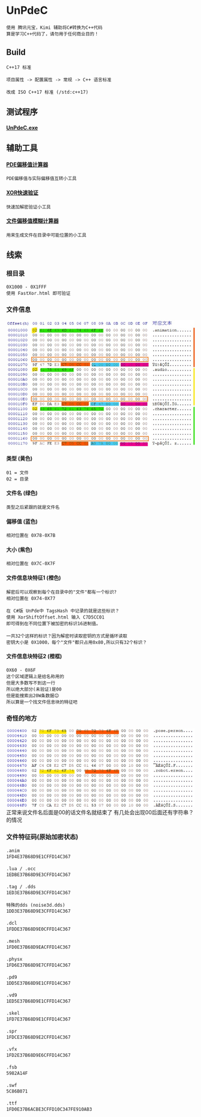 # UnPdeC

    使用 腾讯元宝，Kimi 辅助将C#转换为C++代码
    算是学习C++代码了，请勿用于任何商业目的！


## Build

    C++17 标准

    项目属性 -> 配置属性 -> 常规 -> C++ 语言标准

    改成 ISO C++17 标准 (/std:c++17)

## 测试程序

#### [UnPdeC.exe](TestRelease/UnPdeC.exe)


## 辅助工具

#### [PDE偏移值计算器](Tools/OffsetCalc.html)

    PDE偏移值与实际偏移值互转小工具

#### [XOR快速验证](Tools/FastXor.html)

    快速加解密验证小工具

#### [文件偏移值模糊计算器](Tools/XorShiftOffset.html)

    用来生成文件在目录中可能位置的小工具


## 线索

### 根目录
    0X1000 - 0X1FFF
    使用 FastXor.html 即可验证

### 文件信息
![fileinfo.jpg](Readme/fileinfo.jpg)

#### 类型 (黄色)
    01 = 文件
    02 = 目录

#### 文件名 (绿色)
    类型之后紧跟的就是文件名

#### 偏移值 (蓝色)
    相对位置在 0X78-0X7B

#### 大小 (紫色)
    相对位置在 0X7C-0X7F

#### 文件信息块特征1 (橙色)
    解密后可以观察到每个在目录中的"文件"都有一个标识?
    相对位置在 0X74-0X77

    在 C#版 UnPde中 TagsHash 中记录的就是这些标识？
    使用 XorShiftOffset.html 输入 C7D5CC01
    即可得到在不同位置下被加密的标识16进制值。

    一共32个这样的标识？因为解密时读取密钥的方式是循环读取
    密钥大小是 0X1000，每个"文件"都只占用0x80,所以只有32个标识？

#### 文件信息块特征2 (橙框)
    0X60 - 0X6F
    这个区域逻辑上是给名称用的
    但是大多数写不到这一行
    所以绝大部分(未验证)是00
    但是能搜索出20W条数据😊
    所以算是一个找文件信息块的特征吧

### 奇怪的地方
![warn.jpg](Readme/warn.jpg)
    正常来说文件名后面是00的话文件名就结束了
    有几处会出现00后面还有字符串？的情况


### 文件特征码(原始加密状态)

    .anim
    1FD4E37B68D9E1CFFD14C367

    .lua / .occ
    1EDBE37B68D9E3CFFD14C367

    .tag / .dds
    1ED3E37B68D9E3CFFD14C367

    特殊的dds (noise3d.dds)
    1DD3E37B68D9E3CFFD14C367

    .dcl
    1FDDE37B68D9E0CFFD14C367

    .mesh
    1FD0E37B68D9EACFFD14C367

    .physx
    1FD6E37B68D9E7CFFD14C367

    .pd9
    1DD5E37B68D9E1CFFD14C367

    .vd9
    1ED5E37B68D9E1CFFD14C367

    .skel
    1FD7E37B68D9E1CFFD14C367

    .spr
    1FDCE37B68D9E2CFFD14C367

    .vfx
    1FD2E37B68D9E6CFFD14C367

    .fsb
    5982A14F

    .swf
    5C86B071

    .ttf
    1FD0E37B6ACBE3CFFD10C347FE910AB3
